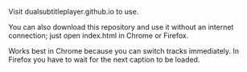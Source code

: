 Visit dualsubtitleplayer.github.io to use.

You can also download this repository and use it without an internet connection; just open index.html in Chrome or Firefox.

Works best in Chrome because you can switch tracks immediately. In Firefox you have to wait for the next caption to be loaded.